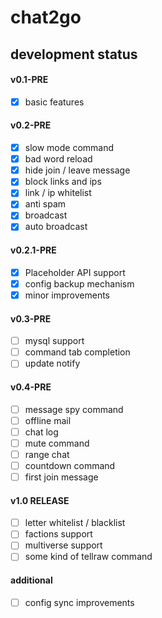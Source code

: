 # chat2go

## development status

#### v0.1-PRE
- [x] basic features

#### v0.2-PRE
- [x] slow mode command
- [x] bad word reload
- [x] hide join / leave message
- [x] block links and ips
- [x] link / ip whitelist
- [x] anti spam
- [x] broadcast
- [x] auto broadcast

#### v0.2.1-PRE
- [x] Placeholder API support
- [x] config backup mechanism
- [x] minor improvements

#### v0.3-PRE
- [ ] mysql support
- [ ] command tab completion
- [ ] update notify

#### v0.4-PRE
- [ ] message spy command
- [ ] offline mail
- [ ] chat log
- [ ] mute command
- [ ] range chat
- [ ] countdown command
- [ ] first join message

#### v1.0 RELEASE
- [ ] letter whitelist / blacklist
- [ ] factions support
- [ ] multiverse support
- [ ] some kind of tellraw command

#### additional
- [ ] config sync improvements